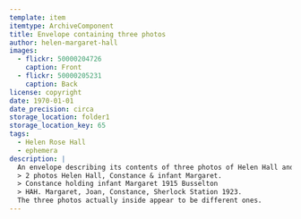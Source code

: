 ```yaml
---
template: item
itemtype: ArchiveComponent
title: Envelope containing three photos
author: helen-margaret-hall
images:
  - flickr: 50000204726
    caption: Front
  - flickr: 50000205231
    caption: Back
license: copyright
date: 1970-01-01
date_precision: circa
storage_location: folder1
storage_location_key: 65
tags:
  - Helen Rose Hall
  - ephemera
description: |
  An envelope describing its contents of three photos of Helen Hall and her daughters. Inscription:
  > 2 photos Helen Hall, Constance & infant Margaret.
  > Constance holding infant Margaret 1915 Busselton
  > HAH. Margaret, Joan, Constance, Sherlock Station 1923.
  The three photos actually inside appear to be different ones. 
---
```

